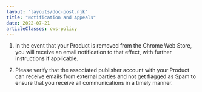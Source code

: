 ```yaml
---
layout: "layouts/doc-post.njk"
title: "Notification and Appeals"
date: 2022-07-21
articleClasses: cws-policy
---
```


1.  In the event that your Product is removed from the Chrome Web Store, you will receive an email
    notification to that effect, with further instructions if applicable.

1. Please verify that the associated publisher account with your Product can receive emails from
   external parties and not get flagged as Spam to ensure that you receive all communications in a
   timely manner.
